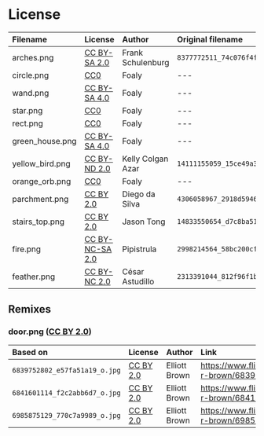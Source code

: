 License
=======

| Filename        | License                         | Author            | Original filename              | Link                                                        |
|:----------------|:--------------------------------|:------------------|:-------------------------------|:------------------------------------------------------------|
| arches.png      | [CC BY-SA 2.0][by-sa-2.0]       | Frank Schulenburg | `8377772511_74c076f4f4_o.jpg`  | https://www.flickr.com/photos/frank_schulenburg/8377772511/ |
| circle.png      | [CC0][cc0]                      | Foaly             | ---                            | Image was created for this game                             |
| wand.png        | [CC BY-SA 4.0][by-sa-4.0]       | Foaly             | ---                            | Image was created for this game                             |
| star.png        | [CC0][cc0]                      | Foaly             | ---                            | Image was created for this game                             |
| rect.png        | [CC0][cc0]                      | Foaly             | ---                            | Image was created for this game                             |
| green_house.png | [CC BY-SA 4.0][by-sa-4.0]       | Foaly             | ---                            | Image was created for this game                             |
| yellow_bird.png | [CC BY-ND 2.0][by-nd-2.0]       | Kelly Colgan Azar | `14111155059_15ce49a311_o.jpg` | https://www.flickr.com/photos/puttefin/14111155059/         |
| orange_orb.png  | [CC0][cc0]                      | Foaly             | ---                            | Image was created for this game                             |
| parchment.png   | [CC BY 2.0][by-2.0]             | Diego da Silva    | `4306058967_2918d59463_o.jpg`  | https://www.flickr.com/photos/natura_pagana/4306058967/     |
| stairs_top.png  | [CC BY 2.0][by-2.0]             | Jason Tong        | `14833550654_d7c8ba5157_o.jpg` | https://www.flickr.com/photos/sidneiensis/14833550654/      |
| fire.png        | [CC BY-NC-SA 2.0][by-nc-sa-2.0] | Pipistrula        | `2998214564_58bc200cfc_o.jpg`  | https://www.flickr.com/photos/pipistrula/2998214564/        |
| feather.png     | [CC BY-NC 2.0][by-nc-2.0]       | César Astudillo   | `2313391044_812f96f1ba_o.jpg`  | https://www.flickr.com/photos/cesarastudillo/2313391044/    |



Remixes
-------

### door.png ([CC BY 2.0][by-2.0])

| Based on                      | License             | Author        | Link                                                  |
|:------------------------------|:--------------------|:--------------|:------------------------------------------------------|
| `6839752802_e57fa51a19_o.jpg` | [CC BY 2.0][by-2.0] | Elliott Brown | https://www.flickr.com/photos/ell-r-brown/6839752802/ |
| `6841601114_f2c2abb6d7_o.jpg` | [CC BY 2.0][by-2.0] | Elliott Brown | https://www.flickr.com/photos/ell-r-brown/6841601114/ |
| `6985875129_770c7a9989_o.jpg` | [CC BY 2.0][by-2.0] | Elliott Brown | https://www.flickr.com/photos/ell-r-brown/6985875129/ |



[cc0]: https://creativecommons.org/publicdomain/zero/1.0/
[by-2.0]: https://creativecommons.org/licenses/by/2.0/
[by-sa-2.0]: https://creativecommons.org/licenses/by-sa/2.0/
[by-sa-4.0]: https://creativecommons.org/licenses/by-sa/4.0/
[by-nd-2.0]: https://creativecommons.org/licenses/by-nd/2.0/
[by-nc-2.0]: https://creativecommons.org/licenses/by-nc/2.0/
[by-nc-sa-2.0]: https://creativecommons.org/licenses/by-nc-sa/2.0/
